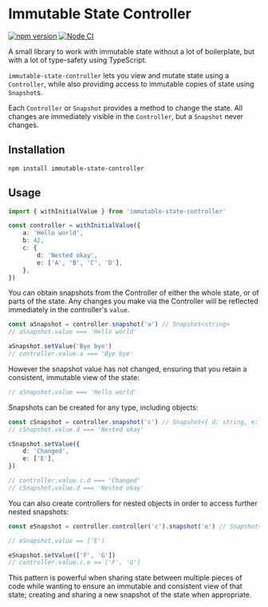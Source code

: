 # Immutable State Controller

[![npm version](https://badge.fury.io/js/immutable-state-controller.svg)](https://badge.fury.io/js/immutable-state-controller)
[![Node CI](https://github.com/karlvr/immutable-state-controller/actions/workflows/github-actions-build.yml/badge.svg)](https://github.com/karlvr/immutable-state-controller/actions/workflows/github-actions-build.yml)

A small library to work with immutable state without a lot of boilerplate, but with a lot of type-safety using TypeScript.

`immutable-state-controller` lets you view and mutate state using a `Controller`, while also providing access to immutable copies of state using `Snapshot`s.

Each `Controller` or `Snapshot` provides a method to change the state. All changes are immediately visible in the `Controller`, but a `Snapshot` never changes.

## Installation

```shell
npm install immutable-state-controller
```

## Usage

```typescript
import { withInitialValue } from 'immutable-state-controller'

const controller = withInitialValue({
	a: 'Hello world',
	b: 42,
	c: {
		d: 'Nested okay',
		e: ['A', 'B', 'C', 'D'],
	},
})
```

You can obtain snapshots from the Controller of either the whole state, or of parts of the state.
Any changes you make via the Controller will be reflected immediately in the controller's `value`.

```typescript
const aSnapshot = controller.snapshot('a') // Snapshot<string>
// aSnapshot.value === 'Hello world'

aSnapshot.setValue('Bye bye')
// controller.value.a === 'Bye bye'
```

However the snapshot value has not changed, ensuring that you retain a consistent, immutable view of the state:

```typescript
// aSnapshot.value === 'Hello world'
```

Snapshots can be created for any type, including objects:

```typescript
const cSnapshot = controller.snapshot('c') // Snapshot<{ d: string, e: string[] }>
// cSnapshot.value.d === 'Nested okay'

cSnapshot.setValue({
	d: 'Changed',
	e: ['E'],
})

// controller.value.c.d === 'Changed'
// cSnapshot.value.d === 'Nested okay'
```

You can also create controllers for nested objects in order to access further nested snapshots:

```typescript
const eSnapshot = controller.controller('c').snapshot('e') // Snapshot<string[]>

// eSnapshot.value == ['E']

eSnapshot.setValue(['F', 'G'])
// controller.value.c.e == ['F', 'G']
```

This pattern is powerful when sharing state between multiple pieces of code while wanting to
ensure an immutable and consistent view of that state; creating and sharing a new snapshot of the
state when appropriate.
